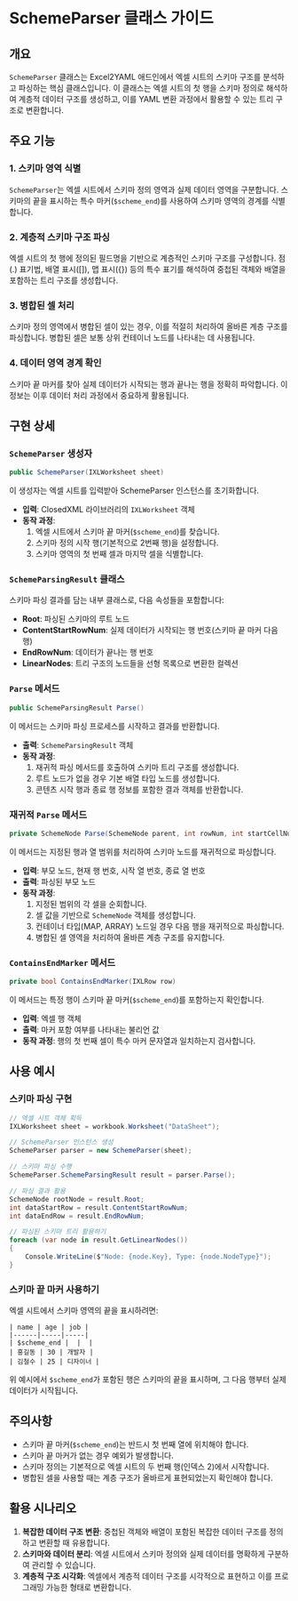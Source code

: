 # SchemeParser 클래스 가이드

## 개요

`SchemeParser` 클래스는 Excel2YAML 애드인에서 엑셀 시트의 스키마 구조를 분석하고 파싱하는 핵심 클래스입니다. 이 클래스는 엑셀 시트의 첫 행을 스키마 정의로 해석하여 계층적 데이터 구조를 생성하고, 이를 YAML 변환 과정에서 활용할 수 있는 트리 구조로 변환합니다.

## 주요 기능

### 1. 스키마 영역 식별

`SchemeParser`는 엑셀 시트에서 스키마 정의 영역과 실제 데이터 영역을 구분합니다. 스키마의 끝을 표시하는 특수 마커(`$scheme_end`)를 사용하여 스키마 영역의 경계를 식별합니다.

### 2. 계층적 스키마 구조 파싱

엑셀 시트의 첫 행에 정의된 필드명을 기반으로 계층적인 스키마 구조를 구성합니다. 점(.) 표기법, 배열 표시([]), 맵 표시({}) 등의 특수 표기를 해석하여 중첩된 객체와 배열을 포함하는 트리 구조를 생성합니다.

### 3. 병합된 셀 처리

스키마 정의 영역에서 병합된 셀이 있는 경우, 이를 적절히 처리하여 올바른 계층 구조를 파싱합니다. 병합된 셀은 보통 상위 컨테이너 노드를 나타내는 데 사용됩니다.

### 4. 데이터 영역 경계 확인

스키마 끝 마커를 찾아 실제 데이터가 시작되는 행과 끝나는 행을 정확히 파악합니다. 이 정보는 이후 데이터 처리 과정에서 중요하게 활용됩니다.

## 구현 상세

### `SchemeParser` 생성자

```csharp
public SchemeParser(IXLWorksheet sheet)
```

이 생성자는 엑셀 시트를 입력받아 SchemeParser 인스턴스를 초기화합니다.

- **입력**: ClosedXML 라이브러리의 `IXLWorksheet` 객체
- **동작 과정**:
  1. 엑셀 시트에서 스키마 끝 마커(`$scheme_end`)를 찾습니다.
  2. 스키마 정의 시작 행(기본적으로 2번째 행)을 설정합니다.
  3. 스키마 영역의 첫 번째 셀과 마지막 셀을 식별합니다.

### `SchemeParsingResult` 클래스

스키마 파싱 결과를 담는 내부 클래스로, 다음 속성들을 포함합니다:

- **Root**: 파싱된 스키마의 루트 노드
- **ContentStartRowNum**: 실제 데이터가 시작되는 행 번호(스키마 끝 마커 다음 행)
- **EndRowNum**: 데이터가 끝나는 행 번호
- **LinearNodes**: 트리 구조의 노드들을 선형 목록으로 변환한 컬렉션

### `Parse` 메서드

```csharp
public SchemeParsingResult Parse()
```

이 메서드는 스키마 파싱 프로세스를 시작하고 결과를 반환합니다.

- **출력**: `SchemeParsingResult` 객체
- **동작 과정**:
  1. 재귀적 파싱 메서드를 호출하여 스키마 트리 구조를 생성합니다.
  2. 루트 노드가 없을 경우 기본 배열 타입 노드를 생성합니다.
  3. 콘텐츠 시작 행과 종료 행 정보를 포함한 결과 객체를 반환합니다.

### 재귀적 `Parse` 메서드

```csharp
private SchemeNode Parse(SchemeNode parent, int rowNum, int startCellNum, int endCellNum)
```

이 메서드는 지정된 행과 열 범위를 처리하여 스키마 노드를 재귀적으로 파싱합니다.

- **입력**: 부모 노드, 현재 행 번호, 시작 열 번호, 종료 열 번호
- **출력**: 파싱된 부모 노드
- **동작 과정**:
  1. 지정된 범위의 각 셀을 순회합니다.
  2. 셀 값을 기반으로 `SchemeNode` 객체를 생성합니다.
  3. 컨테이너 타입(MAP, ARRAY) 노드일 경우 다음 행을 재귀적으로 파싱합니다.
  4. 병합된 셀 영역을 처리하여 올바른 계층 구조를 유지합니다.

### `ContainsEndMarker` 메서드

```csharp
private bool ContainsEndMarker(IXLRow row)
```

이 메서드는 특정 행이 스키마 끝 마커(`$scheme_end`)를 포함하는지 확인합니다.

- **입력**: 엑셀 행 객체
- **출력**: 마커 포함 여부를 나타내는 불리언 값
- **동작 과정**: 행의 첫 번째 셀이 특수 마커 문자열과 일치하는지 검사합니다.

## 사용 예시

### 스키마 파싱 구현

```csharp
// 엑셀 시트 객체 획득
IXLWorksheet sheet = workbook.Worksheet("DataSheet");

// SchemeParser 인스턴스 생성
SchemeParser parser = new SchemeParser(sheet);

// 스키마 파싱 수행
SchemeParser.SchemeParsingResult result = parser.Parse();

// 파싱 결과 활용
SchemeNode rootNode = result.Root;
int dataStartRow = result.ContentStartRowNum;
int dataEndRow = result.EndRowNum;

// 파싱된 스키마 트리 활용하기
foreach (var node in result.GetLinearNodes())
{
    Console.WriteLine($"Node: {node.Key}, Type: {node.NodeType}");
}
```

### 스키마 끝 마커 사용하기

엑셀 시트에서 스키마 영역의 끝을 표시하려면:

```
| name | age | job |
|------|-----|-----|
| $scheme_end |  |  |
| 홍길동 | 30 | 개발자 |
| 김철수 | 25 | 디자이너 |
```

위 예시에서 `$scheme_end`가 포함된 행은 스키마의 끝을 표시하며, 그 다음 행부터 실제 데이터가 시작됩니다.

## 주의사항

- 스키마 끝 마커(`$scheme_end`)는 반드시 첫 번째 열에 위치해야 합니다.
- 스키마 끝 마커가 없는 경우 예외가 발생합니다.
- 스키마 정의는 기본적으로 엑셀 시트의 두 번째 행(인덱스 2)에서 시작합니다.
- 병합된 셀을 사용할 때는 계층 구조가 올바르게 표현되었는지 확인해야 합니다.

## 활용 시나리오

1. **복잡한 데이터 구조 변환**: 중첩된 객체와 배열이 포함된 복잡한 데이터 구조를 정의하고 변환할 때 유용합니다.
2. **스키마와 데이터 분리**: 엑셀 시트에서 스키마 정의와 실제 데이터를 명확하게 구분하여 관리할 수 있습니다.
3. **계층적 구조 시각화**: 엑셀에서 계층적 데이터 구조를 시각적으로 표현하고 이를 프로그래밍 가능한 형태로 변환합니다. 